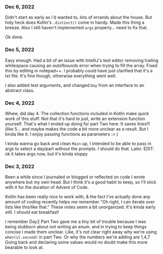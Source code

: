 ### Dec 6, 2022
Didn't start as early as i'd wanted to, lots of errands about the house.
But holy heck does Kotlin's `.distinct()` come in handy. Made this thing a breeze.
Also I still haven't implemented `args` properly... need to fix that.

Ok done.

### Dec 5, 2022
Easy enough. Had a bit of an issue with IntelliJ's text editor removing trailing whitespace causing an outofbounds error when trying to fill the array.
Fixed this by editing in notepad++. I probably could have just clarified that it's a txt file. It's fine though, otherwise everything went well.

I also added test arguments, and changed `Day` from an interface to an abstract class.

### Dec 4, 2022
Whew, did day 4. The collection functions included in Kotlin make quick work of this stuff.
Not that it's hard to just, write an extension function yourself. That's what I ended up doing for part Two here.
It saves lines!!! (like 5... and maybe makes the code a bit more unclear as a result. But I kinda like it. I enjoy passing functions as parameters :> )

I kinda wanna go back and clean `Main` up, I intended to be able to pass in args to select a day/part without the prompts. 
I should do that.
Later.
EDIT: ok it takes args now, but it's kinda sloppy

### Dec 3, 2022
Been a while since I journaled or blogged or reflected on code I wrote anywhere but my own head.
But I think it's a good habit to keep, so I'll stick with it for the duration of Advent of Code.

Kotlin has been really nice to work with, & the fact I've actually done any amount of coding recently helps me remember "Oh right, I can iterate over lists like this/like that."
These notes seem a bit unorganized. It's kinda early still. I should eat breakfast!

I remember Day2 Part Two gave me a tiny bit of trouble because I was being stubborn about not writing an enum. and in trying to keep things concise I made them unclear.
Like, it's not clear right away why we're using `when(it.second)` in part Two. Or why the numbers we're adding are 1,4,7
Going back and declaring some values would no doubt make this more bearable to look at.
